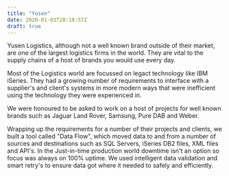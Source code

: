 ```yaml
---
title: "Yusen"
date: 2020-01-03T20:10:57Z
draft: true
---
```


Yusen Logistics, although not a well known brand outside of their market, are one of the largest logistics firms in the world. They are vital to the supply chains of a host of brands you would use every day. 

Most of the Logistics world are focussed on legact technology like IBM iSeries. They had a growing number of requirements to interface with a  supplier's and client's systems in more modern ways that were inefficient using the technology they were experienced in. 

We were honoured to be asked to work on a host of projects for well known brands such as Jaguar Land Rover, Samsung, Pure DAB and Weber. 

Wrapping up the requirements for a number of their projects and clients, we built a tool called "Data Flow", which moved data to and from a number of sources and destinations such as SQL Servers, iSeries DB2 files, XML files and API's. In the Just-in-time production world downtime isn't an option so focus was always on 100% uptime. We used intelligent data validation and smart retry's to ensure data got where it needed to safely and efficiently.
